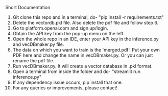 <heading>Short Documentation<heading>

1. Git clone this repo and in a terminal, do- "pip install -r requirements.txt"
2. Delete the vectordb.pkl file. Also delete the pdf file and follow step 6.
3. Go to platform.openai.com and sign up/login.
4. Obtain the API key from the pop-up menu on the left.
5. Open the whole repo in an IDE, enter your API key in the inference.py and vecDBmaker.py file. 
6. The data on which you want to train is the 'merged.pdf'. Put your own PDF here and change the name in vecDBmaker.py. Or you can just rename the pdf file.
7. Run vecDBmaker.py. It will create a vector database in .pkl format.
8. Open a terminal from inside the folder and do- "streamlit run inference.py"
9. If any dependency issue occurs, pip install that one.
10. For any queries or improvements, please contact!
